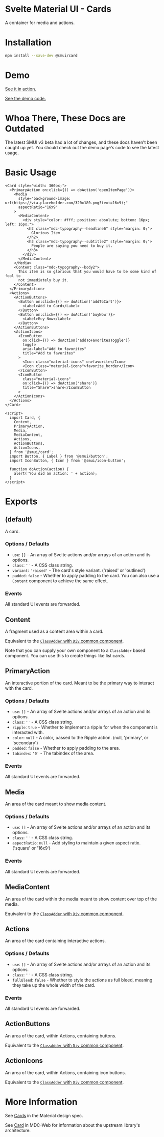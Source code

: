 # Svelte Material UI - Cards

A container for media and actions.

# Installation

```sh
npm install --save-dev @smui/card
```

# Demo

[See it in action.](https://sveltematerialui.com/demo/card)

[See the demo code.](https://github.com/hperrin/svelte-material-ui/blob/master/site/src/routes/demo/card/)

# Whoa There, These Docs are Outdated

The latest SMUI v3 beta had a lot of changes, and these docs haven't been caught up yet. You should check out the demo page's code to see the latest usage.

# Basic Usage

```svelte
<Card style="width: 360px;">
  <PrimaryAction on:click={() => doAction('openItemPage')}>
    <Media
      style="background-image: url(https://via.placeholder.com/320x180.png?text=16x9);"
      aspectRatio="16x9"
    >
      <MediaContent>
        <div style="color: #fff; position: absolute; bottom: 16px; left: 16px;">
          <h2 class="mdc-typography--headline6" style="margin: 0;">
            Glorious Item
          </h2>
          <h3 class="mdc-typography--subtitle2" style="margin: 0;">
            People are saying you need to buy it.
          </h3>
        </div>
      </MediaContent>
    </Media>
    <Content class="mdc-typography--body2">
      This item is so glorious that you would have to be some kind of fool to
      not immediately buy it.
    </Content>
  </PrimaryAction>
  <Actions>
    <ActionButtons>
      <Button on:click={() => doAction('addToCart')}>
        <Label>Add to Card</Label>
      </Button>
      <Button on:click={() => doAction('buyNow')}>
        <Label>Buy Now</Label>
      </Button>
    </ActionButtons>
    <ActionIcons>
      <IconButton
        on:click={() => doAction('addToFavoritesToggle')}
        toggle
        aria-label="Add to favorites"
        title="Add to favorites"
      >
        <Icon class="material-icons" on>favorite</Icon>
        <Icon class="material-icons">favorite_border</Icon>
      </IconButton>
      <IconButton
        class="material-icons"
        on:click={() => doAction('share')}
        title="Share">share</IconButton
      >
    </ActionIcons>
  </Actions>
</Card>

<script>
  import Card, {
    Content,
    PrimaryAction,
    Media,
    MediaContent,
    Actions,
    ActionButtons,
    ActionIcons,
  } from '@smui/card';
  import Button, { Label } from '@smui/button';
  import IconButton, { Icon } from '@smui/icon-button';

  function doAction(action) {
    alert('You did an action: ' + action);
  }
</script>
```

# Exports

## (default)

A card.

### Options / Defaults

- `use`: `[]` - An array of Svelte actions and/or arrays of an action and its options.
- `class`: `''` - A CSS class string.
- `variant`: `'raised'` - The card's style variant. ('raised' or 'outlined')
- `padded`: `false` - Whether to apply padding to the card. You can also use a `Content` component to achieve the same effect.

### Events

All standard UI events are forwarded.

## Content

A fragment used as a content area within a card.

Equivalent to the [`ClassAdder` with `Div` common component](https://github.com/hperrin/svelte-material-ui/blob/master/packages/common/README.md#classaddersvelte).

Note that you can supply your own component to a `ClassAdder` based component. You can use this to create things like list cards.

## PrimaryAction

An interactive portion of the card. Meant to be the primary way to interact with the card.

### Options / Defaults

- `use`: `[]` - An array of Svelte actions and/or arrays of an action and its options.
- `class`: `''` - A CSS class string.
- `ripple`: `true` - Whether to implement a ripple for when the component is interacted with.
- `color`: `null` - A color, passed to the Ripple action. (null, 'primary', or 'secondary')
- `padded`: `false` - Whether to apply padding to the area.
- `tabindex`: `'0'` - The tabindex of the area.

### Events

All standard UI events are forwarded.

## Media

An area of the card meant to show media content.

### Options / Defaults

- `use`: `[]` - An array of Svelte actions and/or arrays of an action and its options.
- `class`: `''` - A CSS class string.
- `aspectRatio`: `null` - Add styling to maintain a given aspect ratio. ('square' or '16x9')

### Events

All standard UI events are forwarded.

## MediaContent

An area of the card within the media meant to show content over top of the media.

Equivalent to the [`ClassAdder` with `Div` common component](https://github.com/hperrin/svelte-material-ui/blob/master/packages/common/README.md#classaddersvelte).

## Actions

An area of the card containing interactive actions.

### Options / Defaults

- `use`: `[]` - An array of Svelte actions and/or arrays of an action and its options.
- `class`: `''` - A CSS class string.
- `fullBleed`: `false` - Whether to style the actions as full bleed, meaning they take up the whole width of the card.

### Events

All standard UI events are forwarded.

## ActionButtons

An area of the card, within Actions, containing buttons.

Equivalent to the [`ClassAdder` with `Div` common component](https://github.com/hperrin/svelte-material-ui/blob/master/packages/common/README.md#classaddersvelte).

## ActionIcons

An area of the card, within Actions, containing icon buttons.

Equivalent to the [`ClassAdder` with `Div` common component](https://github.com/hperrin/svelte-material-ui/blob/master/packages/common/README.md#classaddersvelte).

# More Information

See [Cards](https://material.io/components/cards) in the Material design spec.

See [Card](https://github.com/material-components/material-components-web/tree/v10.0.0/packages/mdc-card) in MDC-Web for information about the upstream library's architecture.
